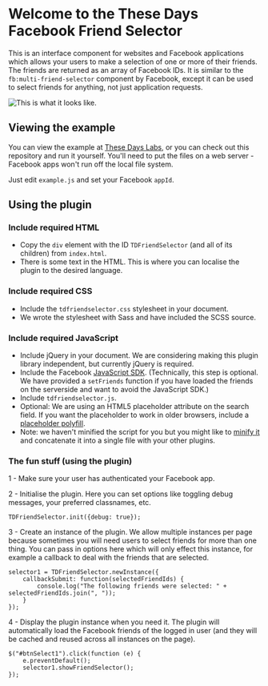 Welcome to the These Days Facebook Friend Selector
=========================================

This is an interface component for websites and Facebook applications which allows your users to make a selection of one or more of their friends. The friends are returned as an array of Facebook IDs. It is similar to the `fb:multi-friend-selector` component by Facebook, except it can be used to select friends for anything, not just application requests.

![This is what it looks like.](http://playground.thesedays.com/tdfriendselector/screenshot-20110608.png)

## Viewing the example

You can view the example at [These Days Labs](http://playground.thesedays.com/tdfriendselector/), or you can check out this repository and run it yourself. You'll need to put the files on a web server - Facebook apps won't run off the local file system.

Just edit `example.js` and set your Facebook `appId`.

## Using the plugin

### Include required HTML

- Copy the `div` element with the ID `TDFriendSelector` (and all of its children) from `index.html`.
- There is some text in the HTML. This is where you can localise the plugin to the desired language.

### Include required CSS

- Include the `tdfriendselector.css` stylesheet in your document.
- We wrote the stylesheet with Sass and have included the SCSS source.

### Include required JavaScript

- Include jQuery in your document. We are considering making this plugin library independent, but currently jQuery is required.
- Include the Facebook [JavaScript SDK](http://developers.facebook.com/docs/reference/javascript/). (Technically, this step is optional. We have provided a `setFriends` function if you have loaded the friends on the serverside and want to avoid the JavaScript SDK.)
- Include `tdfriendselector.js`.
- Optional: We are using an HTML5 placeholder attribute on the search field. If you want the placeholder to work in older browsers, include a [placeholder polyfill](https://github.com/mathiasbynens/Placeholder-jQuery-Plugin).
- Note: we haven't minified the script for you but you might like to [minify it](http://refresh-sf.com/yui/) and concatenate it into a single file with your other plugins.

### The fun stuff (using the plugin)

1 - Make sure your user has authenticated your Facebook app.

2 - Initialise the plugin. Here you can set options like toggling debug messages, your preferred classnames, etc.

	TDFriendSelector.init({debug: true});

3 - Create an instance of the plugin. We allow multiple instances per page because sometimes you will need users to select friends for more than one thing. You can pass in options here which will only effect this instance, for example a callback to deal with the friends that are selected.

	selector1 = TDFriendSelector.newInstance({
		callbackSubmit: function(selectedFriendIds) {
			console.log("The following friends were selected: " + selectedFriendIds.join(", "));
		}
	});

4 - Display the plugin instance when you need it. The plugin will automatically load the Facebook friends of the logged in user (and they will be cached and reused across all instances on the page).

	$("#btnSelect1").click(function (e) {
		e.preventDefault();
		selector1.showFriendSelector();
	});

